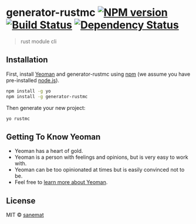 # generator-rustmc [![NPM version][npm-image]][npm-url] [![Build Status][travis-image]][travis-url] [![Dependency Status][daviddm-image]][daviddm-url]
> rust module cli

## Installation

First, install [Yeoman](http://yeoman.io) and generator-rustmc using [npm](https://www.npmjs.com/) (we assume you have pre-installed [node.js](https://nodejs.org/)).

```bash
npm install -g yo
npm install -g generator-rustmc
```

Then generate your new project:

```bash
yo rustmc
```

## Getting To Know Yeoman

 * Yeoman has a heart of gold.
 * Yeoman is a person with feelings and opinions, but is very easy to work with.
 * Yeoman can be too opinionated at times but is easily convinced not to be.
 * Feel free to [learn more about Yeoman](http://yeoman.io/).

## License

MIT © [sanemat](http://sane.jp)


[npm-image]: https://badge.fury.io/js/generator-rustmc.svg
[npm-url]: https://npmjs.org/package/generator-rustmc
[travis-image]: https://travis-ci.org/pandawing/generator-rustmc.svg?branch=master
[travis-url]: https://travis-ci.org/pandawing/generator-rustmc
[daviddm-image]: https://david-dm.org/pandawing/generator-rustmc.svg?theme=shields.io
[daviddm-url]: https://david-dm.org/pandawing/generator-rustmc
